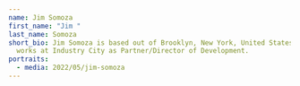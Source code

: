 ```yaml
---
name: Jim Somoza
first_name: "Jim "
last_name: Somoza
short_bio: Jim Somoza is based out of Brooklyn, New York, United States and
  works at Industry City as Partner/Director of Development.
portraits:
  - media: 2022/05/jim-somoza
---
```

